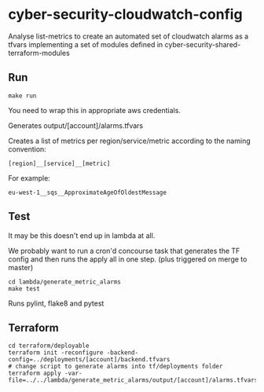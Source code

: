 # cyber-security-cloudwatch-config
Analyse list-metrics to create an automated set of cloudwatch alarms as a tfvars implementing a set of modules defined in cyber-security-shared-terraform-modules

## Run 

```
make run
```
You need to wrap this in appropriate aws credentials. 

Generates output/[account]/alarms.tfvars 

Creates a list of metrics per region/service/metric according to the 
naming convention: 

`[region]__[service]__[metric]`

For example:
 
`eu-west-1__sqs__ApproximateAgeOfOldestMessage`

## Test 

It may be this doesn't end up in lambda at all. 

We probably want to run a cron'd concourse task that generates the 
TF config and then runs the apply all in one step. 
(plus triggered on merge to master)
```
cd lambda/generate_metric_alarms
make test 
```
Runs pylint, flake8 and pytest 

## Terraform 

```
cd terraform/deployable 
terraform init -reconfigure -backend-config=../deployments/[account]/backend.tfvars
# change script to generate alarms into tf/deployments folder
terraform apply -var-file=../../lambda/generate_metric_alarms/output/[account]/alarms.tfvars 
```
